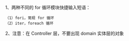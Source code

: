 1、两种不同的 for 循环模块快捷输入短语：

    （1）fori，常规 for 循环
    （2）iter，foreach 循环
    
2、注意：在 Controller 层，不要出现 domain 实体层的对象